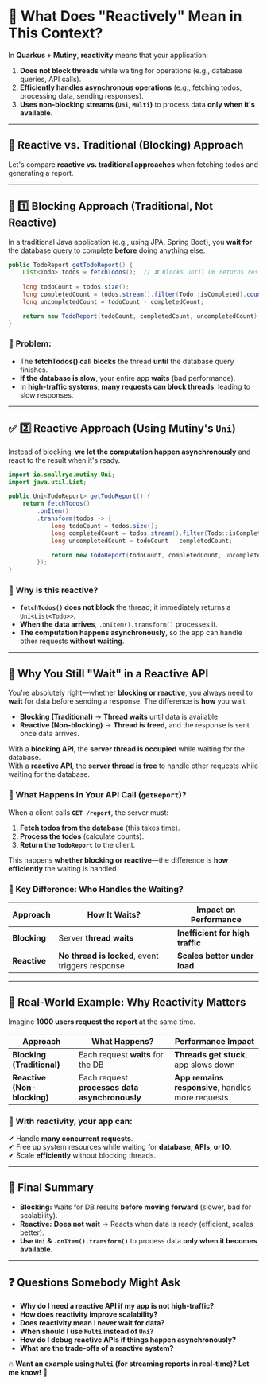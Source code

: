 # 🧠 What Does "Reactively" Mean in This Context?

In **Quarkus + Mutiny**, **reactivity** means that your application:
1. **Does not block threads** while waiting for operations (e.g., database queries, API calls).
2. **Efficiently handles asynchronous operations** (e.g., fetching todos, processing data, sending responses).
3. **Uses non-blocking streams (`Uni`, `Multi`)** to process data **only when it's available**.

---

## 🚀 Reactive vs. Traditional (Blocking) Approach
Let's compare **reactive vs. traditional approaches** when fetching todos and generating a report.

---

## 🛑 1️⃣ Blocking Approach (Traditional, Not Reactive)

In a traditional Java application (e.g., using JPA, Spring Boot), you **wait for** the database query to complete **before** doing anything else.

```java
public TodoReport getTodoReport() {
    List<Todo> todos = fetchTodos();  // ❌ Blocks until DB returns results
    
    long todoCount = todos.size();
    long completedCount = todos.stream().filter(Todo::isCompleted).count();
    long uncompletedCount = todoCount - completedCount;

    return new TodoReport(todoCount, completedCount, uncompletedCount);
}
```

### 📌 **Problem:**
- The **fetchTodos() call blocks** the thread **until** the database query finishes.
- **If the database is slow**, your entire app **waits** (bad performance).
- In **high-traffic systems**, **many requests can block threads**, leading to slow responses.

---

## ✅ 2️⃣ Reactive Approach (Using Mutiny's `Uni`)

Instead of blocking, **we let the computation happen asynchronously** and react to the result when it's ready.

```java
import io.smallrye.mutiny.Uni;
import java.util.List;

public Uni<TodoReport> getTodoReport() {
    return fetchTodos()
        .onItem()
        .transform(todos -> {
            long todoCount = todos.size();
            long completedCount = todos.stream().filter(Todo::isCompleted).count();
            long uncompletedCount = todoCount - completedCount;

            return new TodoReport(todoCount, completedCount, uncompletedCount);
        });
}
```

### 📌 **Why is this reactive?**
- **`fetchTodos()` does not block** the thread; it immediately returns a `Uni<List<Todo>>`.
- **When the data arrives**, `.onItem().transform()` processes it.
- **The computation happens asynchronously**, so the app can handle other requests **without waiting**.

---

## 🚀 Why You Still "Wait" in a Reactive API
You're absolutely right—whether **blocking or reactive**, you always need to **wait** for data before sending a response. The difference is **how** you wait.

- **Blocking (Traditional)** → **Thread waits** until data is available.
- **Reactive (Non-blocking)** → **Thread is freed**, and the response is sent once data arrives.

With a **blocking API**, the **server thread is occupied** while waiting for the database.  
With a **reactive API**, the **server thread is free** to handle other requests while waiting for the database.

### **🚀 What Happens in Your API Call (`getReport`)?**
When a client calls **`GET /report`**, the server must:
1. **Fetch todos from the database** (this takes time).
2. **Process the todos** (calculate counts).
3. **Return the `TodoReport`** to the client.

This happens **whether blocking or reactive**—the difference is **how efficiently** the waiting is handled.

### **🚀 Key Difference: Who Handles the Waiting?**
| Approach | How It Waits? | Impact on Performance |
|----------|--------------|----------------------|
| **Blocking** | Server **thread waits** | **Inefficient for high traffic** |
| **Reactive** | **No thread is locked**, event triggers response | **Scales better under load** |

---

## 🚀 Real-World Example: Why Reactivity Matters

Imagine **1000 users request the report** at the same time.

| Approach  | What Happens?  | Performance Impact  |
|-----------|--------------|----------------|
| **Blocking (Traditional)** | Each request **waits** for the DB | **Threads get stuck**, app slows down |
| **Reactive (Non-blocking)** | Each request **processes data asynchronously** | **App remains responsive**, handles more requests |

### 🔹 With reactivity, your app can:
✔ Handle **many concurrent requests**.  
✔ Free up system resources while waiting for **database, APIs, or IO**.  
✔ Scale **efficiently** without blocking threads.

---

## 🎯 Final Summary
- **Blocking:** Waits for DB results **before moving forward** (slower, bad for scalability).
- **Reactive:** **Does not wait** → Reacts when data is ready (efficient, scales better).
- **Use `Uni` & `.onItem().transform()`** to process data **only when it becomes available**.

---

## ❓ Questions Somebody Might Ask
- **Why do I need a reactive API if my app is not high-traffic?**
- **How does reactivity improve scalability?**
- **Does reactivity mean I never wait for data?**
- **When should I use `Multi` instead of `Uni`?**
- **How do I debug reactive APIs if things happen asynchronously?**
- **What are the trade-offs of a reactive system?**

🔥 **Want an example using `Multi` (for streaming reports in real-time)? Let me know! 🚀**

